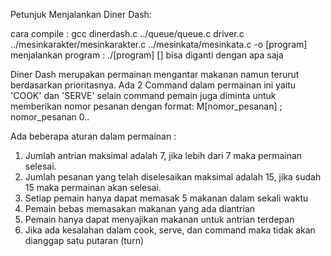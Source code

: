 Petunjuk Menjalankan Diner Dash:

cara compile : gcc dinerdash.c ../queue/queue.c driver.c ../mesinkarakter/mesinkarakter.c ../mesinkata/mesinkata.c -o [program]
menjalankan program : ./[program]
[] bisa diganti dengan apa saja

Diner Dash merupakan permainan mengantar makanan namun terurut berdasarkan prioritasnya.
Ada 2 Command dalam permainan ini yaitu 'COOK' dan 'SERVE'
selain command pemain juga diminta untuk memberikan nomor pesanan dengan format: M[nomor_pesanan] ; nomor_pesanan 0..

Ada beberapa aturan dalam permainan :
1. Jumlah antrian maksimal adalah 7, jika lebih dari 7 maka permainan selesai.
2. Jumlah pesanan yang telah diselesaikan maksimal adalah 15, jika sudah 15 maka permainan akan selesai.
3. Setiap pemain hanya dapat memasak 5 makanan dalam sekali waktu
4. Pemain bebas memasakan makanan yang ada diantrian
5. Pemain hanya dapat menyajikan makanan untuk antrian terdepan
6. Jika ada kesalahan dalam cook, serve, dan command maka tidak akan dianggap satu putaran (turn)
